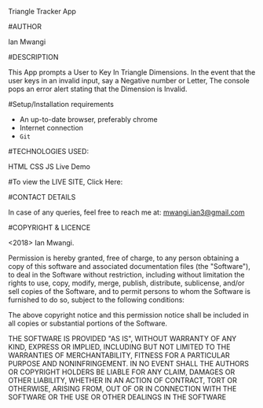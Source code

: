 Triangle Tracker App

#AUTHOR

Ian Mwangi

#DESCRIPTION

This App prompts a User to Key In Triangle Dimensions. In the event that the user keys in an invalid input, say a Negative number or Letter, The console pops an error alert stating that the Dimension is Invalid.

#Setup/Installation requirements

* An up-to-date browser, preferably chrome
* Internet connection
* `Git`

#TECHNOLOGIES USED:

HTML
CSS
JS
Live Demo

#To view the LIVE SITE, Click Here:



#CONTACT DETAILS

In case of any queries, feel free to reach me at: mwangi.ian3@gmail.com

#COPYRIGHT & LICENCE

<2018> Ian Mwangi.

Permission is hereby granted, free of charge, to any person obtaining a copy of this software and associated documentation files (the "Software"), to deal in the Software without restriction, including without limitation the rights to use, copy, modify, merge, publish, distribute, sublicense, and/or sell copies of the Software, and to permit persons to whom the Software is furnished to do so, subject to the following conditions:

The above copyright notice and this permission notice shall be included in all copies or substantial portions of the Software.

THE SOFTWARE IS PROVIDED "AS IS", WITHOUT WARRANTY OF ANY KIND, EXPRESS OR IMPLIED, INCLUDING BUT NOT LIMITED TO THE WARRANTIES OF MERCHANTABILITY, FITNESS FOR A PARTICULAR PURPOSE AND NONINFRINGEMENT. IN NO EVENT SHALL THE AUTHORS OR COPYRIGHT HOLDERS BE LIABLE FOR ANY CLAIM, DAMAGES OR OTHER LIABILITY, WHETHER IN AN ACTION OF CONTRACT, TORT OR OTHERWISE, ARISING FROM, OUT OF OR IN CONNECTION WITH THE SOFTWARE OR THE USE OR OTHER DEALINGS IN THE SOFTWARE